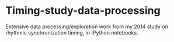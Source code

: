 # Timing-study-data-processing
Extensive data processing/exploration work from my 2014 study on rhythmic synchronization timing, in IPython notebooks.
